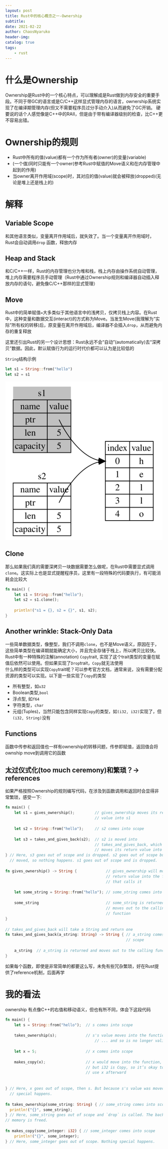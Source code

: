 ```yaml
---
layout: post
title: Rust中的核心概念之一-Ownership
subtitle: 
date: 2021-02-22
author: ChaosNyaruko
header-img: 
catalog: true
tags:
    - rust
---
```


# 什么是Ownership
Ownership是Rust中的一个核心特点，可以理解成是Rust做到内存安全的重要手段。不同于带GC的语言或是C/C++这样显式管理内存的语言，ownership系统实现了在编译期管理内存(但又不需要程序员过分手动介入)从而避免了GC开销。
硬要说的话个人感觉像是C++中的RAII，但是由于带有编译器级别的检查，比C++更不容易出错。

# Ownership的规则
- Rust中所有的值(value)都有一个作为所有者(owner)的变量(variable) 
- (一个值)同时只能有一个owner(参考Rust中赋值的Move语义和在内存管理中起到的作用)
- 当owner离开作用域(scope)时，其对应的值(value)就会被释放(dropped)(无论是堆上还是栈上的)

# 解释
## Variable Scope
和其他语言类似，变量离开作用域后，就失效了。当一个变量离开作用域时，Rust会自动调用`drop`
函数，释放内存

## Heap and Stack
和C/C++一样，Rust的内存管理也分为堆和栈，栈上内存由操作系统自动管理，堆上内存需要程序员手动管理（Rust中通过Ownership规则和编译器自动插入释放内存的语句，避免像C/C++那样的显式管理）

## Move
Rust中的简单赋值`=`大多类似于其他语言中的浅拷贝，仅拷贝栈上内容。在Rust中，这种变量和数据交互(interact)的方式称为Move。当发生Move(我理解为“实际”所有权的转移)后，原变量在离开作用域后，编译器不会插入`drop`，从而避免内存的重复释放

这里还引出Rust的另一个设计思想：Rust永远不会“自动”(automatically)去“深拷贝”数据。因此，默认赋值行为的运行时代价都可以认为是比较低的

`String`结构示例  
```Rust
let s1 = String::from("hello")
let s2 = s1
```

![Representation in memory after `s1` has been invalidated](/img/string.svg)


## Clone
那么如果我们真的需要深拷贝一块数据需要怎么做呢，在Rust中需要显式调用`clone`。这实际上也是显式提醒程序员，这里有一段特殊的代码要执行，有可能消耗会比较大

```Rust
fn main() {
    let s1 = String::from("hello");
    let s2 = s1.clone();

    println!("s1 = {}, s2 = {}", s1, s2);
}

```

## Another wrinkle: Stack-Only Data
一些简单数据类型，像整型，我们不调用`clone`，也不是Move语义，原因在于，这些简单类型在编译期就能确定大小，并且完全存储于栈上，所以拷贝比较快。  
Rust中有一种特殊的注解(annotation) `Copy`trait, 实现了这个trait类型的变量在赋值后依然可以使用。但如果实现了`Drop`trait，`Copy`就无法使用  
什么样的类型可以实现`Copy`trait呢？可以参考官方文档，通常来说，没有需要分配资源的类型可以实现。以下是一些实现了`Copy`的类型  
- 所有整型，如`u32`
- Boolean类型,`bool`
- 浮点型, 如`f64`
- 字符类型，`char`
- 元组(Tuples)，当然只能包含同样实现`Copy`的类型，如`(i32, i32)`实现了，但`(i32, String)`没有

## Functions
函数中传参和返回值也一样有ownership的转移问题，传参即赋值，返回值会将ownship move到调用它的函数

## 太过仪式化(too much ceremony)和繁琐？-> references
如果严格按照Ownership的规则编写代码，在涉及到函数调用和返回时会显得非常繁琐，感受一下:  
```Rust
fn main() {
    let s1 = gives_ownership();         // gives_ownership moves its return
                                        // value into s1

    let s2 = String::from("hello");     // s2 comes into scope

    let s3 = takes_and_gives_back(s2);  // s2 is moved into
                                        // takes_and_gives_back, which also
                                        // moves its return value into s3
} // Here, s3 goes out of scope and is dropped. s2 goes out of scope but was
  // moved, so nothing happens. s1 goes out of scope and is dropped.

fn gives_ownership() -> String {             // gives_ownership will move its
                                             // return value into the function
                                             // that calls it

    let some_string = String::from("hello"); // some_string comes into scope

    some_string                              // some_string is returned and
                                             // moves out to the calling
                                             // function
}

// takes_and_gives_back will take a String and return one
fn takes_and_gives_back(a_string: String) -> String { // a_string comes into
                                                      // scope

    a_string  // a_string is returned and moves out to the calling function
}
```

如果每个函数，即使是非常简单的都要这么写，未免有些冗杂繁琐，好在Rust提供了reference机制，后面再学

# 我的看法
ownership 有点像C++的右值和移动语义，但也有所不同，体会下这段代码
```Rust
fn main() {
    let s = String::from("hello");  // s comes into scope

    takes_ownership(s);             // s's value moves into the function...
                                        // ... and so is no longer valid here

    let x = 5;                      // x comes into scope

    makes_copy(x);                  // x would move into the function,
                                    // but i32 is Copy, so it’s okay to still
                                    // use x afterward

                                                                                                                            
} // Here, x goes out of scope, then s. But because s's value was moved, nothing
  // special happens.

fn takes_ownership(some_string: String) { // some_string comes into scope
  println!("{}", some_string);
} // Here, some_string goes out of scope and `drop` is called. The backing
// memory is freed.

fn makes_copy(some_integer: i32) { // some_integer comes into scope
    println!("{}", some_integer);
} // Here, some_integer goes out of scope. Nothing special happens.

```
